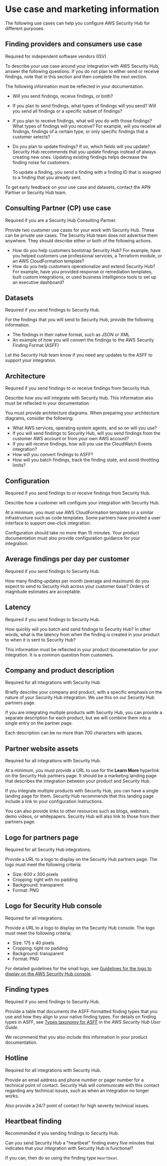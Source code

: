 # Use case and marketing information<a name="manifest-use-case-marketing"></a>

The following use cases can help you configure AWS Security Hub for different purposes\.

## Finding providers and consumers use case<a name="manfiest-use-case-finding-providers-consumers"></a>

Required for independent software vendors \(ISV\)\.

To describe your use case around your integration with AWS Security Hub, answer the following questions\. If you do not plan to either send or receive findings, note that in this section and then complete the next section\.

The following information must be reflected in your documentation\.
+ Will you send findings, receive findings, or both?
+ If you plan to send findings, what types of findings will you send? Will you send all findings or a specific subset of findings?
+ If you plan to receive findings, what will you do with those findings? What types of findings will you receive? For example, will you receive all findings, findings of a certain type, or only specific findings that a customer selects?
+ Do you plan to update findings? If so, which fields will you update? Security Hub recommends that you update findings instead of always creating new ones\. Updating existing findings helps decrease the finding noise for customers\.

  To update a finding, you send a finding with a finding ID that is assigned to a finding that you already sent\.

To get early feedback on your use case and datasets, contact the APN Partner or Security Hub team\.

## Consulting Partner \(CP\) use case<a name="manifiest-use-case-consulting-partner"></a>

Required if you are a Security Hub Consulting Partner\.

Provide two customer use cases for your work with Security Hub\. These can be private use cases\. The Security Hub team does not advertise them anywhere\. They should describe either or both of the following actions\.
+ How do you help customers bootstrap Security Hub? For example, have you helped customers use professional services, a Terraform module, or an AWS CloudFormation template?
+ How do you help customers operationalize and extend Security Hub? For example, have you provided response or remediation templates, built custom integrations, or used business intelligence tools to set up an executive dashboard?

## Datasets<a name="manifest-datasets"></a>

Required if you send findings to Security Hub\.

For the findings that you will send to Security Hub, provide the following information\.
+ The findings in their native format, such as JSON or XML
+ An example of how you will convert the findings to the AWS Security Finding Format \(ASFF\)

Let the Security Hub team know if you need any updates to the ASFF to support your integration\.

## Architecture<a name="manifest-architecture"></a>

Required if you send findings to or receive findings from Security Hub\.

Describe how you will integrate with Security Hub\. This information also must be reflected in your documentation\.

You must provide architecture diagrams\. When preparing your architecture diagrams, consider the following:
+ What AWS services, operating system agents, and so on will you use?
+ If you will send findings to Security Hub, will you send findings from the customer AWS account or from your own AWS account?
+ If you will receive findings, how will you use the CloudWatch Events integration?
+ How will you convert findings to ASFF?
+ How will you batch findings, track the finding state, and avoid throttling limits?

## Configuration<a name="manifest-configuration"></a>

Required if you send findings to or receive findings from Security Hub\.

Describe how a customer will configure your integration with Security Hub\.

At a minimum, you must use AWS CloudFormation templates or a similar infrastructure such as code templates\. Some partners have provided a user interface to support one\-click integration\.

Configuration should take no more than 15 minutes\. Your product documentation must also provide configuration guidance for your integration\.

## Average findings per day per customer<a name="manifest-findings-per-day"></a>

Required if you send findings to Security Hub\.

How many finding updates per month \(average and maximum\) do you expect to send to Security Hub across your customer base? Orders of magnitude estimates are acceptable\. 

## Latency<a name="manifest-latency"></a>

Required if you send findings to Security Hub\.

How quickly will you batch and send findings to Security Hub? In other words, what is the latency from when the finding is created in your product to when it is sent to Security Hub?

This information must be reflected in your product documentation for your integration\. It is a common question from customers\.

## Company and product description<a name="manifest-company-product-description"></a>

Required for all integrations with Security Hub\.

Briefly describe your company and product, with a specific emphasis on the nature of your Security Hub integration\. We use this on our Security Hub partners page\.

If you are integrating multiple products with Security Hub, you can provide a separate description for each product, but we will combine them into a single entry on the partner page\.

Each description can be no more than 700 characters with spaces\.

## Partner website assets<a name="manifest-website-assets"></a>

Required for all integrations with Security Hub\.

At a minimum, you must provide a URL to use for the **Learn More** hyperlink on the Security Hub partners page\. It should be a marketing landing page that describes the integration between your product and Security Hub\.

If you integrate multiple products with Security Hub, you can have a single landing page for them\. Security Hub recommends that this landing page include a link to your configuration instructions\.

You can also provide links to other resources such as blogs, webinars, demo videos, or whitepapers\. Security Hub will also link to those from their partners page\.

## Logo for partners page<a name="manifest-partners-page-logo"></a>

Required for all Security Hub integrations\.

Provide a URL to a logo to display on the Security Hub partners page\. The logo must meet the following criteria:
+ Size: 600 x 300 pixels
+ Cropping: tight with no padding
+ Background: transparent
+ Format: PNG

## Logo for Security Hub console<a name="manifest-sechub-console-logo"></a>

Required for all integrations\.

Provide a URL to a logo to display on the Security Hub console\. The logo must meet the following criteria:
+ Size: 175 x 40 pixels
+ Cropping: tight no padding
+ Background: transparent
+ Format: PNG

For detailed guidelines for the small logo, see [Guidelines for the logo to display on the AWS Security Hub console](guidelines-console-logo.md)\.

## Finding types<a name="manifest-finding-types"></a>

Required if you send findings to Security Hub\.

Provide a table that documents the ASFF\-formatted finding types that you use and how they align to your native finding types\. For details on finding types in ASFF, see [Types taxonomy for ASFF](https://docs.aws.amazon.com/securityhub/latest/userguide/securityhub-findings-format.html#securityhub-findings-format-type-taxonomy) in the *AWS Security Hub User Guide*\.

We recommend that you also include this information in your product documentation\.

## Hotline<a name="manifest-hotline"></a>

Required for all integrations with Security Hub\.

Provide an email address and phone number or pager number for a technical point of contact\. Security Hub will communicate with this contact regarding any technical issues, such as when an integration no longer works\.

Also provide a 24/7 point of contact for high severity technical issues\.

## Heartbeat finding<a name="manifest-heartbeat-finding"></a>

Recommended if you sending findings to Security Hub\.

Can you send Security Hub a "heartbeat" finding every five minutes that indicates that your integration with Security Hub is functional?

If you can, then do so using the finding type `Heartbeat`\.